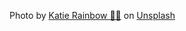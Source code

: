 Photo by <a href="https://unsplash.com/@katierainbow?utm_content=creditCopyText&utm_medium=referral&utm_source=unsplash">Katie Rainbow 🏳️‍🌈</a> on <a href="https://unsplash.com/photos/pink-yellow-and-blue-striped-light-G7TOhgrIKw0?utm_content=creditCopyText&utm_medium=referral&utm_source=unsplash">Unsplash</a>